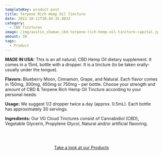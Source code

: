 ```yaml
---
templateKey: product-post
title: Terpene Rich Hemp Oil Tincture
date: 2022-10-11T10:44:35.883Z
category:
  - CBD Tinctures
image: /img/austin_shaman_cbd-terpene-rich-hemp-oil-tincture-capital.jpg
amount: 30
tags:
  - Product
---
```

**MADE IN USA:** This is an all natural, CBD Hemp Oil dietary supplement. It comes in a 15mL bottle with a dropper. It is a tincture (to be taken orally-usually under the tongue).

**Flavors:** Blueberry Moon, Cinnamon, Grape, and Natural. Each flavor comes in 150mg, 300mg, 450mg or 750mg – per bottle. Choose your strength and amount of CBD & Terpene Rich Hemp Oil Tincture according to your personal needs.

**Usage:** We suggest 1/2 dropper twice a day (approx. 0.5mL). Each bottle has approximately 30 servings.

**Ingredients:** Our VG Cloud Tinctures consist of Cannabidiol (CBD), Vegetable Glycerin, Propylene Glycol, Natural and/or artificial flavoring.

<br><br>

<Center><a class="link-view-more-products" target="_blank" href="https://capitalamericanshaman.com/products">Take a look at our Products</a></Center>